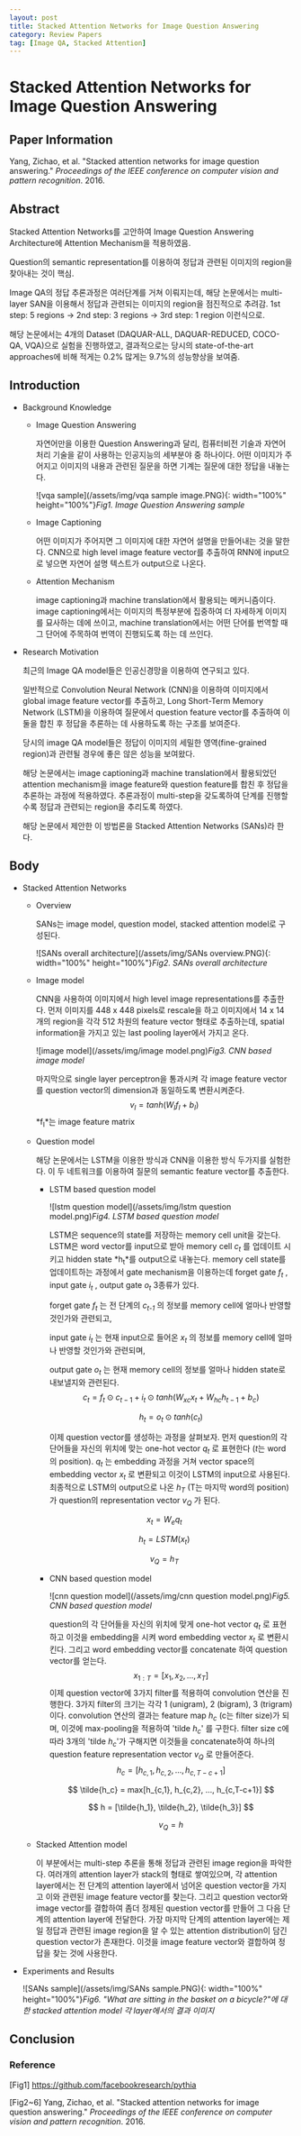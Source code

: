 ```yaml
---
layout: post
title: Stacked Attention Networks for Image Question Answering
category: Review Papers
tag: [Image QA, Stacked Attention]
---
```


# Stacked Attention Networks for Image Question Answering



## Paper Information

 Yang, Zichao, et al. "Stacked attention networks for image question answering." *Proceedings of the IEEE conference on computer vision and pattern recognition*. 2016. 



## Abstract

Stacked Attention Networks를 고안하여 Image Question Answering Architecture에 Attention Mechanism을 적용하였음.

Question의 semantic representation를 이용하여 정답과 관련된 이미지의 region을 찾아내는 것이 핵심.

Image QA의 정답 추론과정은 여러단계를 거쳐 이뤄지는데, 해당 논문에서는 multi-layer SAN을 이용해서 정답과 관련되는 이미지의 region을 점진적으로 추려감. 1st step: 5 regions -> 2nd step: 3 regions -> 3rd step: 1 region 이런식으로.

해당 논문에서는 4개의 Dataset (DAQUAR-ALL, DAQUAR-REDUCED, COCO-QA, VQA)으로 실험을 진행하였고, 결과적으로는 당시의 state-of-the-art approaches에 비해 적게는 0.2% 많게는 9.7%의 성능향상을 보여줌.



## Introduction

- Background Knowledge

  - Image Question Answering

    자연어만을 이용한 Question Answering과 달리, 컴퓨터비전 기술과 자연어처리 기술을 같이 사용하는 인공지능의 세부분야 중 하나이다. 어떤 이미지가 주어지고 이미지의 내용과 관련된 질문을 하면 기계는 질문에 대한 정답을 내놓는다. 

    ![vqa sample](/assets/img/vqa sample image.PNG){: width="100%" height="100%"}*Fig1. Image Question Answering sample*

  - Image Captioning

    어떤 이미지가 주어지면 그 이미지에 대한 자연어 설명을 만들어내는 것을 말한다. CNN으로 high level image feature vector를 추출하여 RNN에 input으로 넣으면 자연어 설명 텍스트가 output으로 나온다.

  - Attention Mechanism

    image captioning과 machine translation에서 활용되는 메커니즘이다. image captioning에서는 이미지의 특정부분에 집중하여 더 자세하게 이미지를 묘사하는 데에 쓰이고, machine translation에서는 어떤 단어를 번역할 때 그 단어에 주목하여 번역이 진행되도록 하는 데 쓰인다.

  

- Research Motivation

  최근의 Image QA model들은 인공신경망을 이용하여 연구되고 있다. 

  일반적으로 Convolution Neural Network (CNN)을 이용하여 이미지에서 global image feature vector를 추출하고, Long Short-Term Memory Network (LSTM)을 이용하여 질문에서 question feature vector를 추출하여 이 둘을 합친 후 정답을 추론하는 데 사용하도록 하는 구조를 보여준다. 

  당시의 image QA model들은 정답이 이미지의 세밀한 영역(fine-grained region)과 관련될 경우에 좋은 않은 성능을 보여왔다.

  해당 논문에서는 image captioning과 machine translation에서 활용되었던 attention mechanism을 image feature와 question feature를 합친 후 정답을 추론하는 과정에 적용하였다. 추론과정이 multi-step을 갖도록하여 단계를 진행할수록 정답과 관련되는 region을 추리도록 하였다.

  해당 논문에서 제안한 이 방법론을 Stacked Attention Networks (SANs)라 한다.



## Body

- Stacked Attention Networks

  - Overview

    SANs는 image model, question model, stacked attention model로 구성된다.

    ![SANs overall architecture](/assets/img/SANs overview.PNG){: width="100%" height="100%"}*Fig2. SANs overall architecture*

    

    

  - Image model

    CNN을 사용하여 이미지에서 high level image representations를 추출한다. 먼저 이미지를 448 x 448 pixels로 rescale을 하고 이미지에서 14 x 14 개의 region을 각각 512 차원의 feature vector 형태로 추출하는데, spatial information을 가지고 있는 last pooling layer에서 가지고 온다. 

    ![image model](/assets/img/image model.png)*Fig3. CNN based image model*

    마지막으로 single layer perceptron을 통과시켜 각 image feature vector를 question vector의 dimension과 동일하도록 변환시켜준다.
    $$
    v_I = tanh(W_I f_I + b_I)
    $$
    *f<sub>I</sub>*는 image feature matrix

    

  - Question model

    해당 논문에서는 LSTM을 이용한 방식과 CNN을 이용한 방식 두가지를 실험한다. 이 두 네트워크를 이용하여 질문의 semantic feature vector를 추출한다.

    - LSTM based question model

      ![lstm question model](/assets/img/lstm question model.png)*Fig4. LSTM based question model*

      LSTM은 sequence의 state를 저장하는 memory cell unit을 갖는다. LSTM은 word vector를 input으로 받아 memory cell *c<sub>t</sub>* 를 업데이트 시키고 hidden state *h<sub>t</sub>*를 output으로 내놓는다. memory cell state를 업데이트하는 과정에서 gate mechanism을 이용하는데 forget gate *f<sub>t</sub>* , input gate *i<sub>t</sub>* , output gate *o<sub>t</sub>* 3종류가 있다. 

      forget gate *f<sub>t</sub>* 는 전 단계의 *c<sub>t-1</sub>* 의 정보를 memory cell에 얼마나 반영할 것인가와 관련되고,

      input gate *i<sub>t</sub>* 는 현재 input으로 들어온 *x<sub>t</sub>* 의 정보를 memory cell에 얼마나 반영할 것인가와 관련되며,

      output gate *o<sub>t</sub>* 는 현재 memory cell의 정보를 얼마나 hidden state로 내보낼지와 관련된다.
      $$
      c_t = f_t \odot c_{t-1} + i_t \odot tanh(W_{xc}x_t + W_{hc}h_{t-1} + b_c)
      $$

      $$
      h_t = o_t \odot tanh(c_t)
      $$

      이제 question vector를 생성하는 과정을 살펴보자. 먼저 question의 각 단어들을 자신의 위치에 맞는 one-hot vector *q<sub>t</sub>* 로 표현한다 (*t*는 word의 position). *q<sub>t</sub>* 는 embedding 과정을 거쳐 vector space의 embedding vector *x<sub>t</sub>* 로 변환되고 이것이 LSTM의 input으로 사용된다. 최종적으로 LSTM의 output으로 나온 *h<sub>T</sub>* (T는 마지막 word의 position)가 question의 representation vector *v<sub>Q</sub>* 가 된다.

    $$
    x_t = W_e q_{t}
    $$

    $$
    h_t = LSTM(x_t)
    $$

    $$
    v_Q = h_T
    $$

    - CNN based question model

      ![cnn question model](/assets/img/cnn question model.png)*Fig5. CNN based question model*
      
      question의 각 단어들을 자신의 위치에 맞게 one-hot vector *q<sub>t</sub>* 로 표현하고 이것을 embedding을 시켜 word embedding vector *x<sub>t</sub>* 로 변환시킨다. 그리고 word embedding vector를 concatenate 하여 question vector를 얻는다.
      $$
      x_{1:T} = [x_1, x_2, ..., x_T]
      $$
      이제 question vector에 3가지 filter를 적용하여 convolution 연산을 진행한다. 3가지 filter의 크기는 각각 1 (unigram), 2 (bigram), 3 (trigram)이다. convolution 연산의 결과는 feature map *h<sub>c</sub>*  (c는 filter size)가 되며, 이것에 max-pooling을 적용하여 'tilde *h<sub>c</sub>*' 를 구한다. filter size c에 따라 3개의 'tilde *h<sub>c</sub>*'가 구해지면 이것들을 concatenate하여 하나의 question feature representation vector *v<sub>Q</sub>* 로 만들어준다. 
      $$
      h_c = [h_{c,1}, h_{c,2}, ..., h_{c,T-c+1}]
      $$
      
      $$
      \tilde{h_c} = max[h_{c,1}, h_{c,2}, ..., h_{c,T-c+1}]
      $$
      
      $$
      h = [\tilde{h_1}, \tilde{h_2}, \tilde{h_3}]
      $$
      
      $$
      v_Q = h
      $$
      
      

  - Stacked Attention model

    이 부분에서는 multi-step 추론을 통해 정답과 관련된 image region을 파악한다. 여러개의 attention layer가 stack의 형태로 쌓여있으며, 각 attention layer에서는 전 단계의 attention layer에서 넘어온 question vector을 가지고 이와 관련된 image feature vector를 찾는다. 그리고 question vector와 image vector를 결합하여 좀더 정제된 question vector를 만들어 그 다음 단계의 attention layer에 전달한다. 가장 마지막 단계의 attention layer에는 제일 정답과 관련된 image region을 알 수 있는 attention distribution이 담긴 question vector가 존재한다. 이것을 image feature vector와 결합하여 정답을 찾는 것에 사용한다.

  

- Experiments and Results

  ![SANs sample](/assets/img/SANs sample.PNG){: width="100%" height="100%"}*Fig6. "What are sitting in the basket on a bicycle?"에 대한 stacked attention model 각 layer에서의 결과 이미지*

  

  

## Conclusion



### Reference

[Fig1] https://github.com/facebookresearch/pythia

[Fig2~6] Yang, Zichao, et al. "Stacked attention networks for image question answering." *Proceedings of the IEEE conference on computer vision and pattern recognition*. 2016. 